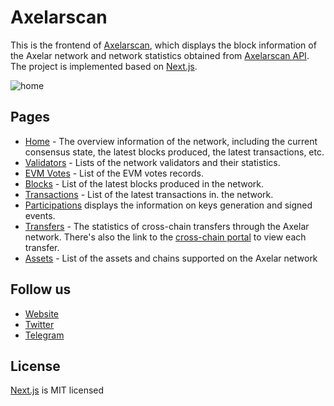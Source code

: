 # Axelarscan
This is the frontend of [Axelarscan](https://axelarscan.io), which displays the block information of the Axelar network and network statistics obtained from [Axelarscan API](https://github.com/CoinHippo-Labs/axelarscan-api). The project is implemented based on [Next.js](https://github.com/vercel/next.js).

![home](https://user-images.githubusercontent.com/87146398/164886187-92d9f820-cd46-40ac-baab-4af19cc4a74e.png)

## Pages
- [Home](https://axelarscan.io) - The overview information of the network, including the current consensus state, the latest blocks produced, the latest transactions, etc.
- [Validators](https://axelarscan.io/validators) - Lists of the network validators and their statistics.   
- [EVM Votes](https://axelarscan.io/evm-votes) - List of the EVM votes records.
- [Blocks](https://axelarscan.io/blocks) - List of the latest blocks produced in the network.
- [Transactions](https://axelarscan.io/transactions) - List of the latest transactions in. the network.
- [Participations](https://axelarscan.io/participations) displays the information on keys generation and signed events.
- [Transfers](https://axelarscan.io/transfers) - The statistics of cross-chain transfers through the Axelar network. There's also the link to the [cross-chain portal](https://crosschain.axelarscan.io/) to view each transfer.
- [Assets](https://axelarscan.io/assets) - List of the assets and chains supported on the Axelar network

## Follow us
- [Website](https://coinhippo.io)
- [Twitter](https://twitter.com/coinhippoHQ)
- [Telegram](https://t.me/CoinHippoChannel)

## License
[Next.js](https://github.com/vercel/next.js/blob/canary/license.md) is MIT licensed
